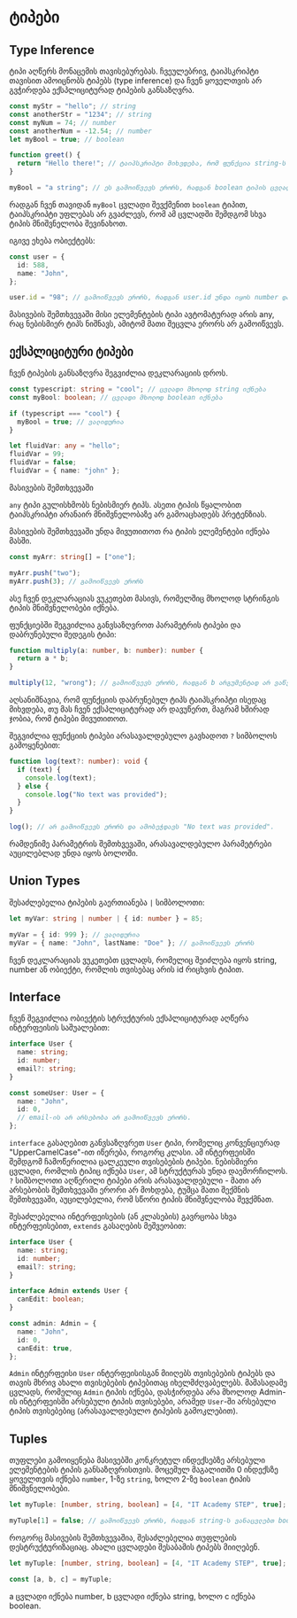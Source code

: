 # ტიპები

## Type Inference

ტიპი აღწერს მონაცემის თავისებურებას. ჩვეულებრივ, ტაიპსკრიპტი თავისით ამოიცნობს ტიპებს
(type inference) და ჩვენ ყოველთვის არ გვჭირდება ექსპლიციტურად ტიპების განსაზღვრა.

```ts
const myStr = "hello"; // string
const anotherStr = "1234"; // string
const myNum = 74; // number
const anotherNum = -12.54; // number
let myBool = true; // boolean

function greet() {
  return "Hello there!"; // ტაიპსკრიპტი მიხვდება, რომ ფუნქცია string-ს აბრუნებს
}

myBool = "a string"; // ეს გამოიწვევს ერორს, რადგან boolean ტიპის ცვლადში ვინახავთ string-ს.
```

რადგან ჩვენ თავიდან `myBool` ცვლადი შევქმენით `boolean` ტიპით, ტაიპსკრიპტი უფლებას არ გვაძლევს,
რომ ამ ცვლადში შემდგომ სხვა ტიპის მნიშვნელობა შევინახოთ.

იგივე ეხება ობიექტებს:

```ts
const user = {
  id: 588,
  name: "John",
};

user.id = "98"; // გამოიწვევს ერორს, რადგან user.id უნდა იყოს number და არა string
```

მასივების შემთხვევაში მისი ელემენტების ტიპი ავტომატურად არის any, რაც ნებისმიერ ტიპს ნიშნავს,
ამიტომ მათი შეცვლა ერორს არ გამოიწვევს.

## ექსპლიციტური ტიპები

ჩვენ ტიპების განსაზღვრა შეგვიძლია დეკლარაციის დროს.

```ts
const typescript: string = "cool"; // ცვლადი მხოლოდ string იქნება
const myBool: boolean; // ცვლადი მხოლოდ boolean იქნება

if (typescript === "cool") {
  myBool = true; // ვალიდურია
}

let fluidVar: any = "hello";
fluidVar = 99;
fluidVar = false;
fluidVar = { name: "john" };
```

მასივების შემთხვევაში

`any` ტიპი გულისხმობს ნებისმიერ ტიპს. ასეთი ტიპის წყალობით ტაიპსკრიპტი არანაირ მნიშვნელობაზე
არ გამოაცხადებს პრეტენზიას.

მასივების შემთხვევაში უნდა მივუთითოთ რა ტიპის ელემენტები იქნება მასში.

```ts
const myArr: string[] = ["one"];

myArr.push("two");
myArr.push(3); // გამოიწვევს ერორს
```

ასე ჩვენ დეკლარაციას ვუკეთებთ მასივს, რომელშიც მხოლოდ სტრინგის ტიპის მნიშვნელობები იქნება.

ფუნქციებში შეგვიძლია განვსაზღვროთ პარამეტრის ტიპები და დაბრუნებული შედეგის ტიპი:

```ts
function multiply(a: number, b: number): number {
  return a * b;
}

multiply(12, "wrong"); // გამოიწვევს ერორს, რადგან b არგუმენტად არ ვაწვდით number ტიპს
```

აღსანიშნავია, რომ ფუნქციის დაბრუნებულ ტიპს ტაიპსკრიპტი ისედაც მიხვდება, თუ მას ჩვენ
ექსპლიციტურად არ დავუწერთ, მაგრამ ხშირად ჯობია, რომ ტიპები მივუთითოთ.

შეგვიძლია ფუნქციის ტიპები არასავალდებულო გავხადოთ `?` სიმბოლოს გამოყენებით:

```ts
function log(text?: number): void {
  if (text) {
    console.log(text);
  } else {
    console.log("No text was provided");
  }
}

log(); // არ გამოიწვევს ერორს და ამობეჭდავს "No text was provided".
```

რამდენიმე პარამეტრის შემთხვევაში, არასავალდებულო პარამეტრები აუცილებლად უნდა იყოს
ბოლოში.

## Union Types

შესაძლებელია ტიპების გაერთიანება `|` სიმბოლოთი:

```ts
let myVar: string | number | { id: number } = 85;

myVar = { id: 999 }; // ვალიდურია
myVar = { name: "John", lastName: "Doe" }; // გამოიწვევს ერორს
```

ჩვენ დეკლარაციას ვუკეთებთ ცვლადს, რომელიც შეიძლება იყოს string, number ან ობიექტი,
რომლის თვისებაც არის id რიცხვის ტიპით.

## Interface

ჩვენ შეგვიძლია ობიექტის სტრუქტურის ექსპლიციტურად აღწერა ინტერფეისის საშუალებით:

```ts
interface User {
  name: string;
  id: number;
  email?: string;
}

const someUser: User = {
  name: "John",
  id: 0,
  // email-ის არ არსებობა არ გამოიწვევს ერორს.
};
```

`interface` გასაღებით განვსაზღვრეთ `User` ტიპი, რომელიც კონვენციურად
"UpperCamelCase"-ით იწერება, როგორც კლასი. ამ ინტერფეისში შემდგომ
ჩამოწერილია ცალკეული თვისებების ტიპები. ნებისმიერი ცვლადი, რომლის
ტიპიც იქნება `User`, ამ სტრუქტურას უნდა დაემორჩილოს. `?` სიმბოლოთი
აღწერილი ტიპები არის არასავალდებული - მათი არ არსებობის შემთხვევაში
ერორი არ მოხდება, ტუმცა მათი შექმნის შემთხვევაში, აუცილებელია, რომ
სწორი ტიპის მნიშვნელობა შევქმნათ.

შესაძლებელია ინტერფეისების (ან კლასების) გავრცობა სხვა ინტერფეისებით,
`extends` გასაღების მეშვეობით:

```ts
interface User {
  name: string;
  id: number;
  email?: string;
}

interface Admin extends User {
  canEdit: boolean;
}

const admin: Admin = {
  name: "John",
  id: 0,
  canEdit: true,
};
```

`Admin` ინტერფეისი `User` ინტერფეისისგან მიიღებს თვისებების ტიპებს და თავის მხრივ
ახალი თვისებების ტიპებითაც იხელმძღვაბელებს. მაშასადამე ცვლადს, რომელიც `Admin`
ტიპის იქნება, დასჭირდება არა მხოლოდ Admin-ის ინტერფეისში არსებული ტიპის თვისებები,
არამედ `User`-ში არსებული ტიპის თვისებებიც (არასავალდებულო ტიპების გამოკლებით).

## Tuples

თუფლები გამოიყენება მასივებში კონკრეტულ ინდექსებზე არსებული ელემენტების
ტიპის განსაზღვრისთვის. მოცემულ მაგალითში 0 ინდექსზე ყოველთვის იქნება
`number`, 1-ზე `string`, ხოლო 2-ზე `boolean` ტიპის მნიშვნელობები.

```ts
let myTuple: [number, string, boolean] = [4, "IT Academy STEP", true];

myTuple[1] = false; // გამოიწვევს ერორს, რადგან string-ს ვანაცვლებთ boolean-ით.
```

როგორც მასივების შემთხვევაშია, შესაძლებელია თუფლების დესტრუქტურიზაციაც. ახალი
ცვლადები შესაბამის ტიპებს მიიღებენ.

```ts
let myTuple: [number, string, boolean] = [4, "IT Academy STEP", true];

const [a, b, c] = myTuple;
```

a ცვლადი იქნება number, b ცვლადი იქნება string, ხოლო c იქნება boolean.
